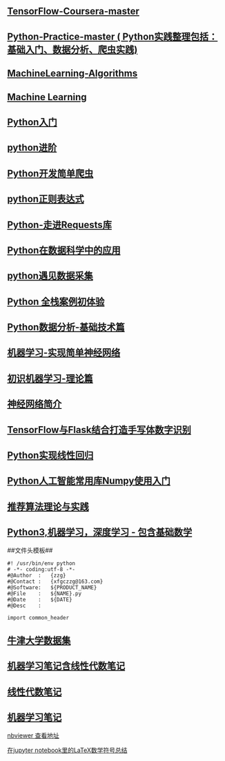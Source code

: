 ## [TensorFlow-Coursera-master](https://github.com/LittleHeap/TensorFlow-Coursera) ##
## [Python-Practice-master ( Python实践整理包括： 基础入门、数据分析、爬虫实践)](https://github.com/LittleHeap/Python-Practice) ##
## [MachineLearning-Algorithms](https://github.com/LittleHeap/MachineLearning-Algorithms) ##
## [Machine Learning](https://blog.csdn.net/willduan1/article/category/6216859) ##


## [Python入门](https://www.imooc.com/learn/177) ##
## [python进阶](https://www.imooc.com/learn/317) ##
## [Python开发简单爬虫](https://www.imooc.com/learn/563) ##
## [python正则表达式](https://www.imooc.com/learn/550) ##
## [Python-走进Requests库](https://www.imooc.com/learn/736) ##
## [Python在数据科学中的应用](https://www.imooc.com/learn/727) ##
## [python遇见数据采集](https://www.imooc.com/learn/712) ##
## [Python 全栈案例初体验](https://www.imooc.com/learn/864) ##
## [Python数据分析-基础技术篇](https://www.imooc.com/learn/843) ##

## [机器学习-实现简单神经网络](https://www.imooc.com/learn/813) ##
## [初识机器学习-理论篇](https://www.imooc.com/learn/717) ##
## [神经网络简介](https://www.imooc.com/learn/930) ##

## [TensorFlow与Flask结合打造手写体数字识别](https://www.imooc.com/learn/994) ##
## [Python实现线性回归](https://www.imooc.com/learn/972) ##
## [Python人工智能常用库Numpy使用入门](https://www.imooc.com/learn/943) ##

## [推荐算法理论与实践](https://www.imooc.com/learn/990) ##

## [Python3,机器学习，深度学习 - 包含基础数学](https://blog.csdn.net/shu15121856/article/category/6832194) ##


##文件头模板##

    #! /usr/bin/env python
    # -*- coding:utf-8 -*-
    #@Author  :   {zzg}
    #@Contact :   {xfgczzg@163.com}
    #@Software:   ${PRODUCT_NAME}
    #@File    :   ${NAME}.py
    #@Date    :   ${DATE}
    #@Desc    :
    
    import common_header
    
    
## [牛津大学数据集](http://www.robots.ox.ac.uk/~vgg/data/) ##
    
	
## [机器学习笔记含线性代数笔记 ](https://github.com/lijin-THU/notes-machine-learning) ##
## [线性代数笔记 ](https://github.com/zlotus/notes-linear-algebra) ##
## [机器学习笔记](https://github.com/zlotus/notes-LSJU-machine-learning) ##
[nbviewer 查看地址](http://nbviewer.jupyter.org/github/zlotus/notes-LSJU-machine-learning/blob/master/ReadMe.ipynb?flush_cache=true)


[在jupyter notebook里的LaTeX数学符号总结](https://blog.csdn.net/qq_39232265/article/details/78868487)

